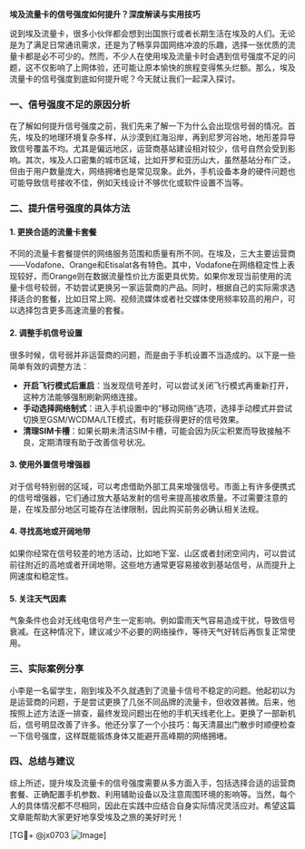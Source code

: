 **埃及流量卡的信号强度如何提升？深度解读与实用技巧**

说到埃及流量卡，很多小伙伴都会想到出国旅行或者长期生活在埃及的人们。无论是为了满足日常通讯需求，还是为了畅享异国网络冲浪的乐趣，选择一张优质的流量卡都是必不可少的。然而，不少人在使用埃及流量卡时会遇到信号强度不足的问题，这不仅影响了上网体验，还可能让原本愉快的旅程变得焦头烂额。那么，埃及流量卡的信号强度到底如何提升呢？今天就让我们一起深入探讨。

### 一、信号强度不足的原因分析

在了解如何提升信号强度之前，我们先来了解一下为什么会出现信号弱的情况。首先，埃及的地理环境复杂多样，从沙漠到红海沿岸，再到尼罗河谷地，地形差异导致信号覆盖不均。尤其是偏远地区，运营商基站建设相对较少，信号自然会受到影响。其次，埃及人口密集的城市区域，比如开罗和亚历山大，虽然基站分布广泛，但由于用户数量庞大，网络拥堵也是常见现象。此外，手机设备本身的硬件问题也可能导致信号接收不佳，例如天线设计不够优化或软件设置不当等。

### 二、提升信号强度的具体方法

#### 1. 更换合适的流量卡套餐

不同的流量卡套餐提供的网络服务范围和质量有所不同。在埃及，三大主要运营商——Vodafone、Orange和Etisalat各有特色。其中，Vodafone在网络稳定性上表现较好，而Orange则在数据流量性价比方面更具优势。如果你发现当前使用的流量卡信号较弱，不妨尝试更换另一家运营商的产品。同时，根据自己的实际需求选择适合的套餐，比如日常上网、视频流媒体或者社交媒体使用频率较高的用户，可以选择包含更多高速流量的套餐。

#### 2. 调整手机信号设置

很多时候，信号弱并非运营商的问题，而是由于手机设置不当造成的。以下是一些简单有效的调整方法：
- **开启飞行模式后重启**：当发现信号差时，可以尝试关闭飞行模式再重新打开，这种方法能够强制刷新网络连接。
- **手动选择网络制式**：进入手机设置中的“移动网络”选项，选择手动模式并尝试切换至GSM/WCDMA/LTE模式，有时能获得更好的信号效果。
- **清理SIM卡槽**：如果长期未清洁SIM卡槽，可能会因为灰尘积累而导致接触不良，定期清理有助于改善信号状况。

#### 3. 使用外置信号增强器

对于信号特别弱的区域，可以考虑借助外部工具来增强信号。市面上有许多便携式的信号增强器，它们通过放大基站发射的信号来提高接收质量。不过需要注意的是，在埃及部分地区可能存在法律限制，因此购买前务必确认相关法规。

#### 4. 寻找高地或开阔地带

如果你经常在信号较差的地方活动，比如地下室、山区或者封闭空间内，可以尝试前往附近的高地或者开阔地带。这些地方通常更容易接收到基站信号，从而提升上网速度和稳定性。

#### 5. 关注天气因素

气象条件也会对无线电信号产生一定影响。例如雷雨天气容易造成干扰，导致信号衰减。在这种情况下，建议减少不必要的网络操作，等待天气好转后再恢复正常使用。

### 三、实际案例分享

小李是一名留学生，刚到埃及不久就遇到了流量卡信号不稳定的问题。他起初以为是运营商的问题，于是尝试更换了几张不同品牌的流量卡，但收效甚微。后来，他按照上述方法逐一排查，最终发现问题出在他的手机天线老化上。更换了一部新机后，信号明显改善了许多。他还分享了一个小技巧：每天清晨出门散步时顺便检查一下信号强度，这样既能锻炼身体又能避开高峰期的网络拥堵。

### 四、总结与建议

综上所述，提升埃及流量卡的信号强度需要从多方面入手，包括选择合适的运营商套餐、正确配置手机参数、利用辅助设备以及注意周围环境的影响等。当然，每个人的具体情况都不尽相同，因此在实践中应结合自身实际情况灵活应对。希望这篇文章能帮助大家更好地享受埃及之旅的美好时光！

[TG💪+ @jx0703 ![Image](https://github.com/user-attachments/assets/dbca1d08-cadb-493c-b0ec-ad6f7a83f270)]